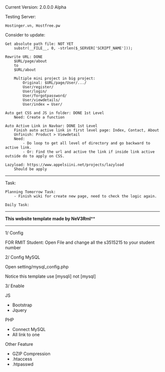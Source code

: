 Current Version: 2.0.0.0 Alpha

Testing Server:
	
	Hostinger.vn, Hostfree.pw

Consider to update:

	Get absolute path file: NOT YET
		substr(__FILE__, 0, -strlen($_SERVER['SCRIPT_NAME']));

	Rewrite URL: DONE
		$URL/page/about
		to 
		$URL/about
		
		Multiple mini project in big project:
			Original: $URL/page/User/.../
			User/register/
			User/login/
			User/forgotpassword/
			User/viewdetails/
			User/index = User/

	Auto get CSS and JS in folder: DONE 1st Level
		Need: Create a function

	Auto Active Link in Navbar: DONE 1st Level
		Finish auto active link in first level page: Index, Contact, About
		Unfinish: Product > Viewdetail
		Need: 
			- Do loop to get all level of directory and go backward to active link.
			- Or: Find the url and active the link if inside link active outside do to apply on CSS.

	Lazyload: https://www.appelsiini.net/projects/lazyload
		Should be apply
		
***********************************************************************
Task:
	

	Planning Tomorrow Task:
		- Finish wiki for create new page, need to check the logic again.	
	
	Daily Task:	

	
***********************************************************************
****************This website template made by NeV3RmI******************
***********************************************************************

1/ Config

FOR RMIT Student:
Open File and change all the s3515215 to your student number

2/ Config MySQL

Open setting/mysql_config.php

Notice this template use [mysqli] not [mysql]

3/ Enable

JS

+ Bootstrap
+ Jquery

PHP
 
+ Connect MySQL
+ All link to one

Other Feature

+ GZIP Compression
+ .htaccess
+ .htpasswd